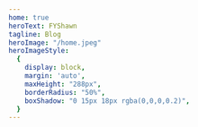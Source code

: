 ```yaml
---
home: true
heroText: FYShawn
tagline: Blog
heroImage: "/home.jpeg"
heroImageStyle:
  {
    display: block,
    margin: 'auto',
    maxHeight: "288px",
    borderRadius: "50%",
    boxShadow: "0 15px 18px rgba(0,0,0,0.2)",
  } 
---
```







